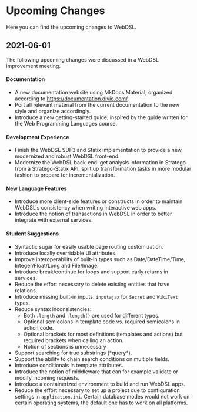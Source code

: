 # Upcoming Changes

Here you can find the upcoming changes to WebDSL.

## 2021-06-01

The following upcoming changes were discussed in a WebDSL improvement meeting.

#### Documentation

- A new documentation website using MkDocs Material, organized according to https://documentation.divio.com/.
- Port all relevant material from the current documentation to the new style and organize accordingly.
- Introduce a new getting-started guide, inspired by the guide written for the Web Programming Languages course.

#### Development Experience

- Finish the WebDSL SDF3 and Statix implementation to provide a new, modernized and robust WebDSL front-end.
- Modernize the WebDSL back-end: get analysis information in Stratego from a Stratego-Statix API, split up transformation tasks in more modular fashion to prepare for incrementalization.

#### New Language Features

- Introduce more client-side features or constructs in order to maintain WebDSL's consistency when writing interactive web apps.
- Introduce the notion of transactions in WebDSL in order to better integrate with external services.

#### Student Suggestions

- Syntactic sugar for easily usable page routing customization.
- Introduce locally overridable UI attributes.
- Improve interoperability of built-in types such as Date/DateTime/Time, Integer/Float/Long and File/Image.
- Introduce break/continue for loops and support early returns in services.
- Reduce the effort necessary to delete existing entities that have relations.
- Introduce missing built-in inputs: `inputajax` for `Secret` and `WikiText` types.
- Reduce syntax inconsistencies:
    - Both `.length` and `.length()` are used for different types.
    - Optional semicolons in template code vs. required semicolons in action code.
    - Optional brackets for most definitions (templates and actions) but required brackets when calling an action.
    - Notion of sections is unnecessary
- Support searching for true substrings (\*query\*).
- Support the ability to chain search conditions on multiple fields.
- Introduce conditionals in template attributes.
- Introduce the notion of middleware that can for example validate or modify incoming requests.
- Introduce a containerized environment to build and run WebDSL apps.
- Reduce the effort necessary to set up a project due to configuration settings in `application.ini`. Certain database modes would not work on certain operating systems, the default one has to work on all platforms.
